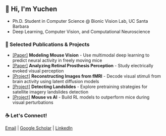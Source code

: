 ## 👋 Hi, I'm Yuchen  
- Ph.D. Student in Computer Science @ Bionic Vision Lab, UC Santa Barbara  
- Deep Learning, Computer Vision, and Computational Neuroscience

### 🔬 Selected Publications & Projects  
- [[Paper]](https://proceedings.neurips.cc/paper_files/paper/2023/hash/31a19921acd38cdf7a8c86ec032cef2d-Abstract-Conference.html) **Modeling Mouse Vision** - Use multimodal deep learning to predict neural activity in freely moving mice
- [[Paper]](https://iopscience.iop.org/article/10.1088/1741-2552/ad31c4/meta) **Analyzing Retinal Prosthesis Perception** - Study electrically evoked visual perception
- [[Project]](https://github.com/subawocit/cs292f) **Reconstructing Images from fMRI** - Decode visual stimuli from brain activity using latent diffusion models
- [[Project]](https://github.com/subawocit/cs291k) **Detecting Landslides** - Explore pretraining strategies for satellite imagery landslides detection
- [[Project]](https://robustforaging.github.io/) **Mouse vs AI** - Build RL models to outperform mice during visual perturbations

### ☕ Let's Connect!
[Email](mailto:yuchenhou@ucsb.edu?subject=[GitHub]) | [Google Scholar](https://scholar.google.com/citations?user=9JT3J6gAAAAJ&hl=en) | [LinkedIn](https://www.linkedin.com/in/yuchen-hou-b95083205/) 
  
<!--
**subawocit/subawocit** is a ✨ _special_ ✨ repository because its `README.md` (this file) appears on your GitHub profile.

Here are some ideas to get you started:

- 🔭 I’m currently working on ...
- 🌱 I’m currently learning ...
- 👯 I’m looking to collaborate on ...
- 🤔 I’m looking for help with ...
- 💬 Ask me about ...
- 📫 How to reach me: ...
- 😄 Pronouns: ...
- ⚡ Fun fact: ...
-->
